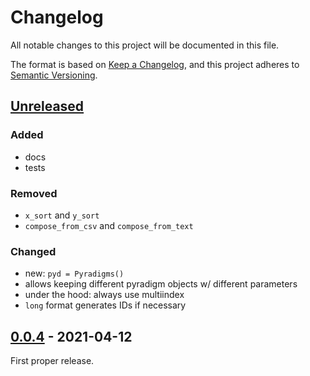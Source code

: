 # Changelog
All notable changes to this project will be documented in this file.

The format is based on [Keep a Changelog](https://keepachangelog.com/en/1.0.0/),
and this project adheres to [Semantic Versioning](https://semver.org/spec/v2.0.0.html).

## [Unreleased]

### Added
* docs
* tests

### Removed
* `x_sort` and `y_sort`
* `compose_from_csv` and `compose_from_text`

### Changed
* new: `pyd = Pyradigms()`
* allows keeping different pyradigm objects w/ different parameters
* under the hood: always use multiindex
* `long` format generates IDs if necessary

## [0.0.4] - 2021-04-12

First proper release.

[Unreleased]: https://github.com/fmatter/pyradigms/compare/v1.0.0...HEAD
[0.0.4]: https://github.com/fmatter/pyradigms/releases/tag/v0.0.4
